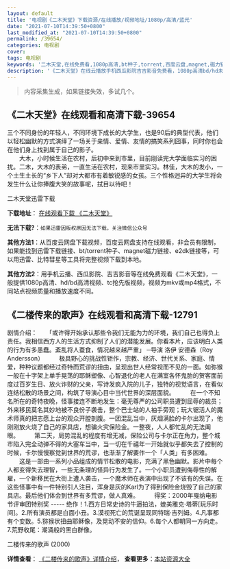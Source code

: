 ```yaml
---
layout: default
title: '电视剧《二木天堂》下载资源/在线播放/视频地址/1080p/高清/蓝光'
date: "2021-07-10T14:39:50+0800"
last_modified_at: "2021-07-10T14:39:50+0800"
permalink: /39654/
categories: 电视剧
cover:
tags: 电视剧
keywords: '二木天堂,在线免费看,1080p高清,bt种子,torrent,百度云盘,magnet,磁力链,迅雷下载资源'
description: '《二木天堂》在线云播放手机西瓜影院吉吉影音免费看，1080p高清bd/hd未删减完整版和tc抢先枪版，mkv/mp4格式，附带bt/torrent种子、magnet/磁力链、百度云盘、网盘资源迅雷下载链接'
---
```


>内容采集生成，如果链接失效，多试几个。


## 《二木天堂》在线观看和高清下载-39654

三个不同身份的年轻人，不同环境下成长的大学生，也是90后的典型代表，他们以轻松幽默的方式演绎了一场关于亲情、爱情、友情的搞笑系列囧事，同时你也会在他们身上找到属于自己的影子。<br />　　大木，小时候生活在农村，后初中来到市里，目前刚读完大学面临实习的困扰。二木，大木的表弟，一直生活在农村，现来市里实习。林佳，大木的发小，一个土生土长的“乡下人&rdquo;却对大都市有着敏锐感的女孩。三个性格迥异的大学生将会发生什么让你捧腹大笑的故事呢，拭目以待吧！


二木天堂迅雷下载

**下载地址**： [在线观看下载 《二木天堂》](https://www.993dy.com//vod-detail-id-12645.html) 


**无法下载?**：`如果迅雷因版权原因无法下载，关注微信公众号 `

**其他方法1**：从百度云网盘下载视频，百度云网盘支持在线观看，非会员有限制，如果能找到迅雷下载链接、bt/torrent种子、magnet磁力链接、e2dk链接等，可以用迅雷、比特彗星等工具将完整视频下载到本地。

**其他方法2**：用手机云播、西瓜影院、吉吉影音等在线免费观看《二木天堂》，一般提供1080p高清、hd/bd高清视频、tc抢先版视频，视频为mkv或mp4格式，不同站点视频质量和播放速度不同。


## 《二楼传来的歌声》在线观看和高清下载-12791

剧情介绍：　　「或许得开始承认那些令我们无能为力的环境，我们自己也得负上责任。我相信西方人的生活方式抑制了人们的潜能发展。你看本片，应该明白人类的行为有多愚蠢。紊乱将人蚕食，情况越来越严重」 ─导演 洛伊 安德森（Roy Andersson）  　　极具野心的挑战性钜作，宗教、经济、世代关系、家庭、情爱，种种议题都经过奇特而荒谬的扭曲，呈现出世人经常视而不见的一面。如弥猴一般在十字架上单手晃荡的耶稣塑像、心智退化的老人在满室各怀鬼胎的贺客面前度过百岁生日、放火诈财的父亲，写诗发疯入院的儿子，独特的视觉语言，在看似连结松散的场景之间，构筑了导演心目中当代世界的深层面貌。  　　在一个不知名所在的奇特夜晚，怪事接连不断地发生：毫无尊严的公司职员遭到屈辱的裁员；外来移民莫名其妙地被不良份子袭击，整个巴士站的人袖手旁观；玩大锯活人的魔术师真的把志愿上台的观众开膛剖腹。一团混乱当中，灰烟满脸的卡尔出现了，他刚刚放火烧了自己的家具店，想骗火灾保险金。一整夜，人人都忙乱的无法阖眼。  　　第二天，局势混乱的程度有增无减，保险公司与卡尔正在角力，整个城市陷入完全动弹不得的大塞车当中，当一切在千禧年一开始就似乎都失去了控制的时候，卡尔慢慢察觉到世界的荒谬，也渐渐了解要作一个「人类」有多困难。  　　这是一部由一系列小品组成的情节松散的电影，充满了黑色幽默。影片中每个人都变得失去理智，一些无条理的怪异行为发生了。一个小职员遭到侮辱性的解雇，一个新移民在大街上遭人袭击，一个魔术师在表演中出现了不该有的失误。在这些怪事中有一件特别引人注目，浑身是灰的Karl为了得到保险金烧毁了自己的家具店。最后他们体会到世界有多荒谬，做人真难。  　　得奖：2000年戛纳电影节评审团特别奖 ----- 绝作！1.西方日常史诗的牛逼拍法，媲美雅克·塔蒂[玩乐时间]。2.所有演员都是白面小丑。3.漠视死亡的荒诞呈现同特瑞·吉列姆。4.凡事都有个变数。5.猕猴状扭曲耶稣像，及晃动不安的信仰。6.每个人都朝同一方向走。7.荒野收尾：潮涌般的黑白群像。


二楼传来的歌声 (2000)

**详情查看**： [《二楼传来的歌声》详情介绍](/movie/12791/)， **查看更多**：[本站资源大全](/movie/t/all/)

